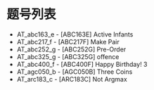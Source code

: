 # 题号列表

- AT_abc163_e - [ABC163E] Active Infants
- AT_abc217_f - [ABC217F] Make Pair
- AT_abc252_g - [ABC252G] Pre-Order
- AT_abc325_g - [ABC325G] offence
- AT_abc400_f - [ABC400F] Happy Birthday! 3
- AT_agc050_b - [AGC050B] Three Coins
- AT_arc183_c - [ARC183C] Not Argmax
